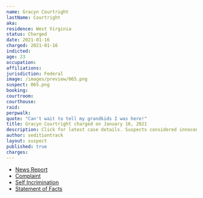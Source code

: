 ```yaml
---
name: Gracyn Courtright
lastName: Courtright
aka:
residence: West Virginia
status: Charged
date: 2021-01-16
charged: 2021-01-16
indicted:
age: 23
occupation:
affiliations:
jurisdiction: Federal
image: /images/preview/065.png
suspect: 065.png
booking:
courtroom:
courthouse:
raid:
perpwalk:
quote: "Can't wait to tell my grandkids I was here!"
title: Gracyn Courtright charged on January 16, 2021
description: Click for latest case details. Suspects considered innocent until proven guilty.
author: seditiontrack
layout: suspect
published: true
charges:
---
```

- [News Report](https://www.thedailybeast.com/latest-round-of-capitol-riot-arrests-outed-themselves-on-social-media)
- [Complaint](https://www.courtlistener.com/recap/gov.uscourts.dcd.226140/gov.uscourts.dcd.226140.1.1.pdf?fbclid=IwAR3-9Irq5mTP7Byu1S7TYTAzPr0yHYf1q9x5jEu_9EcltQfOaBb7DsjvJHI)
- [Self Incrimination](https://twitter.com/GarrettWKYT/status/1350966875136667654?s=20)
- [Statement of Facts](https://www.justice.gov/opa/page/file/1360196/download)
